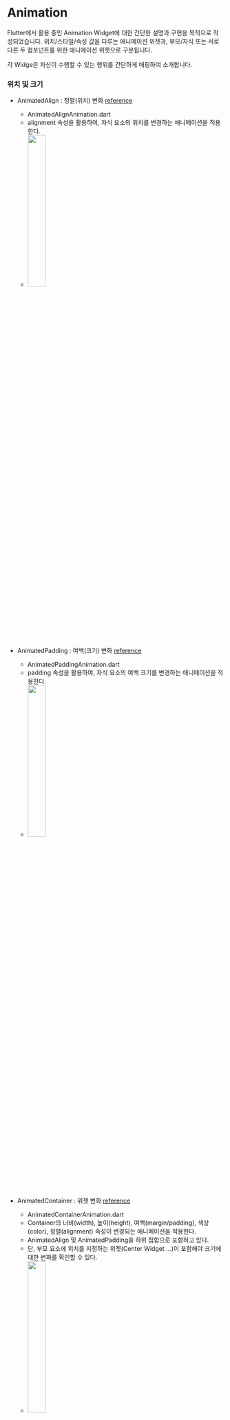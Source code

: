 # Animation

Flutter에서 활용 중인 Animation Widget에 대한 간단한 설명과 구현을 목적으로 작성되었습니다. 위치/스타일/속성 값을 다루는 애니메이션 위젯과, 부모/자식 또는 서로 다른 두 컴포넌트를 위한 애니메이션 위젯으로 구분됩니다.

각 Widge은 자신이 수행할 수 있는 행위를 간단하게 매핑하여 소개합니다.

### 위치 및 크기

- AnimatedAlign : 정렬(위치) 변화 [reference](https://api.flutter.dev/flutter/widgets/AnimatedAlign-class.html)

  - AnimatedAlignAnimation.dart
  - alignment 속성을 활용하여, 자식 요소의 위치를 변경하는 애니메이션을 적용한다.
  - <Image width="30%" src="https://github.com/Jisup/flutter_sample/assets/49368118/2881912a-0b8b-4563-a2a2-c1b78153136a">

- AnimatedPadding : 여백(크기) 변화 [reference](https://api.flutter.dev/flutter/widgets/AnimatedPadding-class.html)

  - AnimatedPaddingAnimation.dart
  - padding 속성을 활용하여, 자식 요소의 여백 크기를 변경하는 애니메이션을 적용한다.
  - <Image width="30%" src="https://github.com/Jisup/flutter_sample/assets/49368118/41430641-1d3d-4cae-8042-ef228f455b69">

- AnimatedContainer : 위젯 변화 [reference](https://api.flutter.dev/flutter/widgets/AnimatedContainer-class.html)

  - AnimatedContainerAnimation.dart
  - Container의 너비(width), 높이(height), 여백(margin/padding), 색상(color), 정렬(alignment) 속성이 변경되는 애니메이션을 적용한다.
  - AnimatedAlign 및 AnimatedPadding을 하위 집합으로 포함하고 있다.
  - 단, 부모 요소에 위치를 지정하는 위젯(Center Widget ...)이 포함해야 크기에 대한 변화를 확인할 수 있다.
  - <Image width="30%" src="https://github.com/Jisup/flutter_sample/assets/49368118/3587f312-c3cb-4138-9866-59d7994e7aff">

- AnimatedPositioned : 위젯(크기, 위치) 변화 [reference](https://api.flutter.dev/flutter/widgets/AnimatedPositioned-class.html)

  - AnimatedPositionedAnimation.dart
  - 현재 요소에 대하여 너비(width), 높이(height) 속성으로 크기 변화에 대한 애니메이션을 적용하고 상(top), 하(bottom), 좌(left), 우(right) 속성으로 위치 변화에 대한 애니메이션을 적용한다.
  - 단, 부모 요소에 Positioned를 사용할 수 있는 Stack Widget이 포함되어야 활용할 수 있다.
  - 만약, 요소의 위치를 변경할 때 속성 값에 null이 들어가는 경우, 위치 변화에 대한 애니메이션이 적용되지 않는다.
  - 만약, 크기가 변경되지 않는 요소의 경우, SlideTransition Widget을 사용하는 것을 권장하고 있다.
  - <Image width="30%" src="https://github.com/Jisup/flutter_sample/assets/49368118/f0eea9f4-e179-43c2-b6d8-8e3799ab0907">

- SlideTransition : 위치 변화 [reference](https://api.flutter.dev/flutter/widgets/SlideTransition-class.html)

  - SlideTransitionAnimation.dart
  - 크기가 변경되지 않는 요소에, 위치를 변경하는 애니메이션을 적용하기 적합한 위젯이다.
  - AnimationController를 활용하여 요소의 위치를 변경하는 애니메이션을 적용한다.
  - 내부에서 활용되는 Offset의 기준은 1이며, 하위 자식 요소의 크기를 기준으로 잡는다. 만약 dx에 0.25의 Offset을 가지고 있다면, 전체 너비의 25% 만큼 수평 변환이 일어나게 된다.

    - basicExample_SlideTransition.dart

      - SlideTransition을 활용한 가장 기본적인 움직임 예제
      - <Image width="30%" src="https://github.com/Jisup/flutter_sample/assets/49368118/61ddf4f8-31fd-497d-84ed-da81d6578ec4">

    - numberChangeExample_SlideTransition.dart
      - SlideTransition을 활용한 계기판의 숫자 변화 애니메이션 예제
      - <Image width="30%" src="https://github.com/Jisup/flutter_sample/assets/49368118/c9eb9636-72e5-4028-aa09-79e36e97fe89">

- AnimatedSlide : 위치 변화 [reference](https://api.flutter.dev/flutter/widgets/AnimatedSlide-class.html)

  - AnimatedSlideAnimation.dart
  - Offset과 X축, Y축의 Slider를 조절하여 요소의 위치를 변경합니다.
  - 내부에서 활용되는 Offset의 기준은 1이며, 하위 자식 요소의 크기를 기준으로 잡는다. 만약 dx에 0.25의 Offset을 가지고 있다면, 전체 너비의 25% 만큼 수평 변환이 일어나게 된다.
  - 화면 내부 스크롤러의 위치에 따라 요소를 변경하는 예제에 사용될 수 있습니다.

  - <Image width="30%" src="https://github.com/Jisup/flutter_sample/assets/49368118/5602b46a-af3b-4967-9115-63ceffc116a3">

### 스타일

### 속성

### 부모/자식

### 서로 다른 두 컴포넌트

### 성능 비교

- SlideTransition vs AnimatedPositioned

  - 시간이 지남에 따라 위치만 변경하는 경우 SlideTransition이 적합합니다.
  - SlideTransition은 애니메이션의 각 Frame만 다시 그리는 것을 트리거하지만, AnimatedPositioned은 릴레이아웃도 트리거를 진행합니다.
  - ※ 릴레이아웃(Re-layout) : 물리적 공간, 문서, 웹사이트 등의 배치를 재배치하거나 재설계하는 행위를 말합니다. 기능, 미학, 사용자 경험을 개선하기 위해 요소의 위치, 정렬, 구성 또는 전반적인 디자인을 변경하는 것이 포함됩니다. 재배치의 목표는 구성 요소 배열을 최적화하여 종종 효율성, 유용성, 흐름 또는 시각적 매력을 향상시키는 것입니다.
